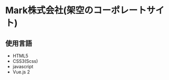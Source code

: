 <h1>Mark株式会社(架空のコーポレートサイト)</h1>
<h2>使用言語</h2>
<ul>
<li>HTML5</li>
<li>CSS3(Scss)</li>
<li>javascript</li>
<li>Vue.js 2</li>  
</ul>

